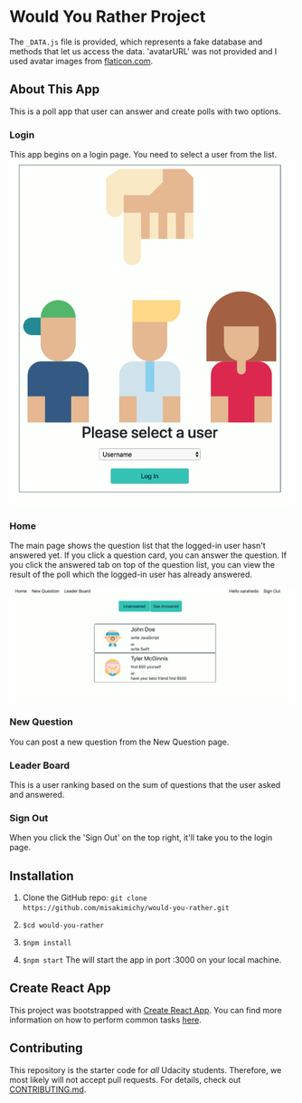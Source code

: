 # Would You Rather Project

The `_DATA.js` file is provided, which represents a fake database and methods that let us access the data. 'avatarURL' was not provided and I used avatar images from [flaticon.com](https://www.flaticon.com/).

## About This App

This is a poll app that user can answer and create polls with two options.

### Login

This app begins on a login page. You need to select a user from the list.
![alt screenshot of the login page](image/screenshot.png)

### Home

The main page shows the question list that the logged-in user hasn't answered yet. If you click a question card, you can answer the question. If you click the answered tab on top of the question list, you can view the result of the poll which the logged-in user has already answered.

![alt screenshot of Home](image/screenshot_home.png)

### New Question

You can post a new question from the New Question page.

### Leader Board

This is a user ranking based on the sum of questions that the user asked and answered.

### Sign Out

When you click the 'Sign Out' on the top right, it'll take you to the login page.

## Installation

1. Clone the GitHub repo: `git clone https://github.com/misakimichy/would-you-rather.git`

2. `$cd would-you-rather`

3. `$npm install`

4. `$npm start`
   The will start the app in port :3000 on your local machine.

## Create React App

This project was bootstrapped with [Create React App](https://github.com/facebookincubator/create-react-app). You can find more information on how to perform common tasks [here](https://github.com/facebookincubator/create-react-app/blob/master/packages/react-scripts/template/README.md).

## Contributing

This repository is the starter code for _all_ Udacity students. Therefore, we most likely will not accept pull requests. For details, check out [CONTRIBUTING.md](https://github.com/udacity/reactnd-project-would-you-rather-starter/blob/master/CONTRIBUTING.md).
